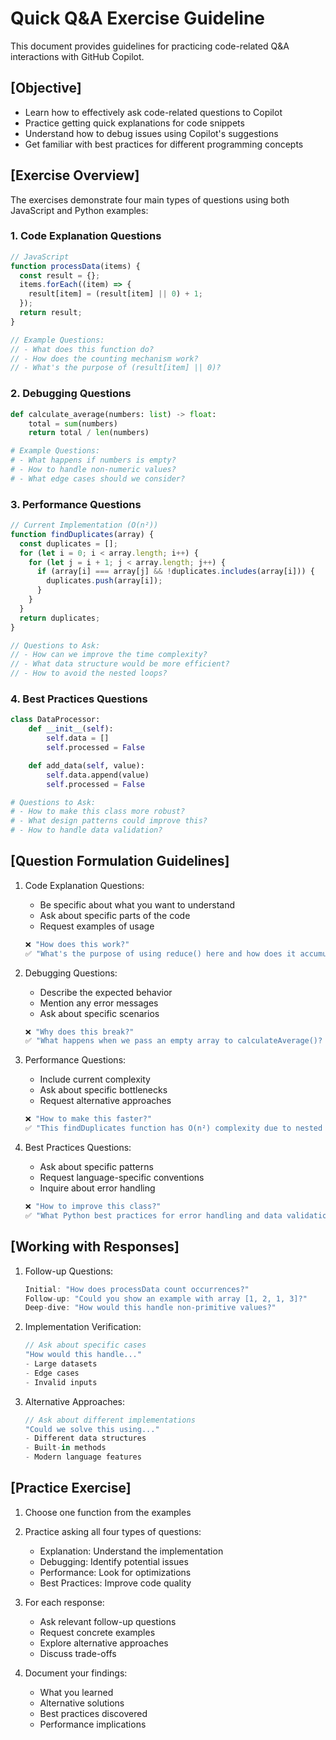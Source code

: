 # Quick Q&A Exercise Guideline

This document provides guidelines for practicing code-related Q&A interactions with GitHub Copilot.

## [Objective]

- Learn how to effectively ask code-related questions to Copilot
- Practice getting quick explanations for code snippets
- Understand how to debug issues using Copilot's suggestions
- Get familiar with best practices for different programming concepts

## [Exercise Overview]

The exercises demonstrate four main types of questions using both JavaScript and Python examples:

### 1. Code Explanation Questions

```javascript
// JavaScript
function processData(items) {
  const result = {};
  items.forEach((item) => {
    result[item] = (result[item] || 0) + 1;
  });
  return result;
}

// Example Questions:
// - What does this function do?
// - How does the counting mechanism work?
// - What's the purpose of (result[item] || 0)?
```

### 2. Debugging Questions

```python
def calculate_average(numbers: list) -> float:
    total = sum(numbers)
    return total / len(numbers)

# Example Questions:
# - What happens if numbers is empty?
# - How to handle non-numeric values?
# - What edge cases should we consider?
```

### 3. Performance Questions

```javascript
// Current Implementation (O(n²))
function findDuplicates(array) {
  const duplicates = [];
  for (let i = 0; i < array.length; i++) {
    for (let j = i + 1; j < array.length; j++) {
      if (array[i] === array[j] && !duplicates.includes(array[i])) {
        duplicates.push(array[i]);
      }
    }
  }
  return duplicates;
}

// Questions to Ask:
// - How can we improve the time complexity?
// - What data structure would be more efficient?
// - How to avoid the nested loops?
```

### 4. Best Practices Questions

```python
class DataProcessor:
    def __init__(self):
        self.data = []
        self.processed = False

    def add_data(self, value):
        self.data.append(value)
        self.processed = False

# Questions to Ask:
# - How to make this class more robust?
# - What design patterns could improve this?
# - How to handle data validation?
```

## [Question Formulation Guidelines]

1. Code Explanation Questions:

   - Be specific about what you want to understand
   - Ask about specific parts of the code
   - Request examples of usage

   ```javascript
   ❌ "How does this work?"
   ✅ "What's the purpose of using reduce() here and how does it accumulate the result?"
   ```

2. Debugging Questions:

   - Describe the expected behavior
   - Mention any error messages
   - Ask about specific scenarios

   ```javascript
   ❌ "Why does this break?"
   ✅ "What happens when we pass an empty array to calculateAverage()? How should we handle this case?"
   ```

3. Performance Questions:

   - Include current complexity
   - Ask about specific bottlenecks
   - Request alternative approaches

   ```javascript
   ❌ "How to make this faster?"
   ✅ "This findDuplicates function has O(n²) complexity due to nested loops. What data structure could help reduce this to O(n)?"
   ```

4. Best Practices Questions:
   - Ask about specific patterns
   - Request language-specific conventions
   - Inquire about error handling
   ```javascript
   ❌ "How to improve this class?"
   ✅ "What Python best practices for error handling and data validation should we add to this DataProcessor class?"
   ```

## [Working with Responses]

1. Follow-up Questions:

   ```javascript
   Initial: "How does processData count occurrences?"
   Follow-up: "Could you show an example with array [1, 2, 1, 3]?"
   Deep-dive: "How would this handle non-primitive values?"
   ```

2. Implementation Verification:

   ```javascript
   // Ask about specific cases
   "How would this handle..."
   - Large datasets
   - Edge cases
   - Invalid inputs
   ```

3. Alternative Approaches:
   ```javascript
   // Ask about different implementations
   "Could we solve this using..."
   - Different data structures
   - Built-in methods
   - Modern language features
   ```

## [Practice Exercise]

1. Choose one function from the examples
2. Practice asking all four types of questions:

   - Explanation: Understand the implementation
   - Debugging: Identify potential issues
   - Performance: Look for optimizations
   - Best Practices: Improve code quality

3. For each response:

   - Ask relevant follow-up questions
   - Request concrete examples
   - Explore alternative approaches
   - Discuss trade-offs

4. Document your findings:
   - What you learned
   - Alternative solutions
   - Best practices discovered
   - Performance implications
